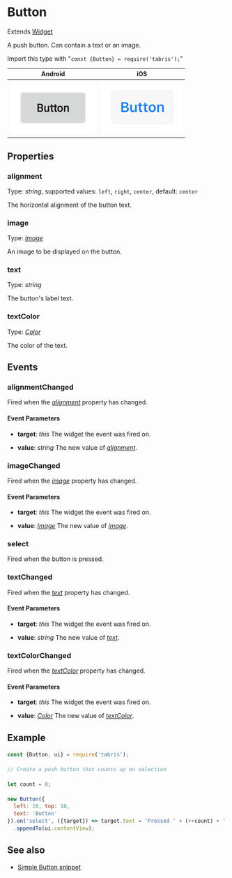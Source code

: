---
---
# Button

Extends [Widget](Widget.md)

A push button. Can contain a text or an image.

Import this type with "`const {Button} = require('tabris');`"

Android | iOS
--- | ---
![Button on Android](img\android\Button.png) | ![Button on iOS](img\ios\Button.png)

## Properties

### alignment


Type: *string*, supported values: `left`, `right`, `center`, default: `center`

The horizontal alignment of the button text.

### image


Type: *[Image](../types.md#image)*

An image to be displayed on the button.

### text


Type: *string*

The button's label text.

### textColor


Type: *[Color](../types.md#color)*

The color of the text.


## Events

### alignmentChanged

Fired when the [*alignment*](#alignment) property has changed.

#### Event Parameters 
- **target**: *this*
    The widget the event was fired on.

- **value**: *string*
    The new value of [*alignment*](#alignment).


### imageChanged

Fired when the [*image*](#image) property has changed.

#### Event Parameters 
- **target**: *this*
    The widget the event was fired on.

- **value**: *[Image](../types.md#image)*
    The new value of [*image*](#image).


### select

Fired when the button is pressed.
### textChanged

Fired when the [*text*](#text) property has changed.

#### Event Parameters 
- **target**: *this*
    The widget the event was fired on.

- **value**: *string*
    The new value of [*text*](#text).


### textColorChanged

Fired when the [*textColor*](#textColor) property has changed.

#### Event Parameters 
- **target**: *this*
    The widget the event was fired on.

- **value**: *[Color](../types.md#color)*
    The new value of [*textColor*](#textColor).





## Example
```js
const {Button, ui} = require('tabris');

// Create a push button that counts up on selection

let count = 0;

new Button({
  left: 10, top: 10,
  text: 'Button'
}).on('select', ({target}) => target.text = 'Pressed ' + (++count) + ' times')
  .appendTo(ui.contentView);
```
## See also

- [Simple Button snippet](https://github.com/eclipsesource/tabris-js/tree/v2.9.0/snippets/button.js)
